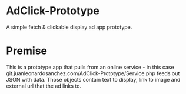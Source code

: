 AdClick-Prototype
=================

A simple fetch &amp; clickable display ad app prototype.

Premise
=======

This is a prototype app that pulls from an online service - in this 
case git.juanleonardosanchez.com/AdClick-Prototype/Service.php feeds 
out JSON with data. Those objects contain text to display, link to
image and external url that the ad links to.